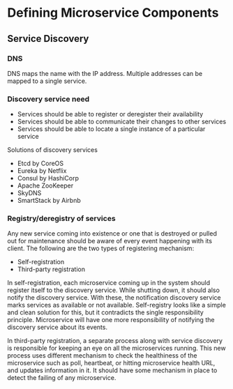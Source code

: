 # Defining Microservice Components

## Service Discovery

### DNS

DNS maps the name with the IP address. Multiple addresses can be mapped to a single service.

### Discovery service need
* Services should be able to register or deregister their availability
* Services should be able to communicate their changes to other services
* Services should be able to locate a single instance of a particular service

Solutions of discovery services

* Etcd by CoreOS
* Eureka by Netflix
* Consul by HashiCorp
* Apache ZooKeeper
* SkyDNS
* SmartStack by Airbnb

### Registry/deregistry of services

Any new service coming into existence or one that is destroyed or pulled out for maintenance should be aware of every event happening with its client. The following are the two types of registering mechanism:

* Self-registration
* Third-party registration

In self-registration, each microservice coming up in the system should register itself to the discovery service. While shutting down, it should also notify the discovery service. With these, the notification discovery service marks services as available or not available. Self-registry looks like a simple and clean solution for this, but it contradicts the single responsibility principle. Microservice will have one more responsibility of notifying the discovery service about its events.

In third-party registration, a separate process along with service discovery is responsible for keeping an eye on all the microservices running. This new process uses different mechanism to check the healthiness of the microservice such as poll, heartbeat, or hitting microservice health URL, and updates information in it. It should have some mechanism in place to detect the failing of any microservice.
